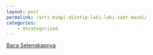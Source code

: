```yaml
---
layout: post
permalink: /arti-mimpi-diintip-laki-laki-saat-mandi/
categories:
    - Uncategorized
---
```


[Baca Selengkapnya](/04)